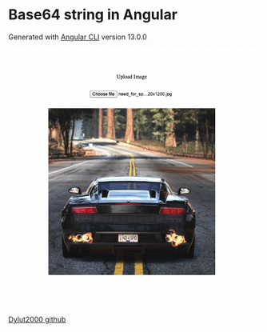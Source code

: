 # Base64 string in Angular

Generated with [Angular CLI](https://github.com/angular/angular-cli) version 13.0.0


<img src="screenshot.png" />

[Dylut2000 github](https://github.com/dylut2000/angularBase64)